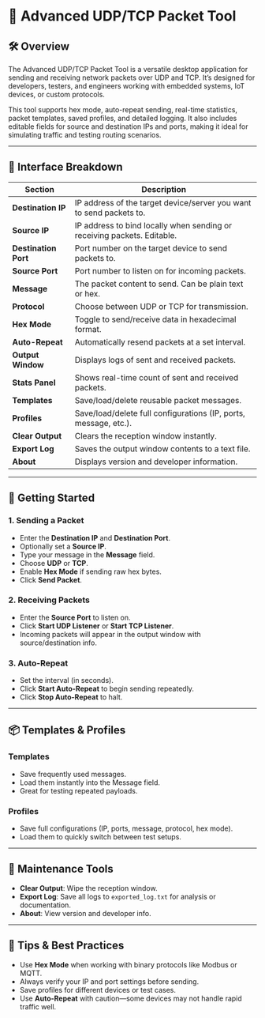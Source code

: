 # 📘 Advanced UDP/TCP Packet Tool

## 🛠 Overview
The Advanced UDP/TCP Packet Tool is a versatile desktop application for sending and receiving network packets over UDP and TCP. It’s designed for developers, testers, and engineers working with embedded systems, IoT devices, or custom protocols.

This tool supports hex mode, auto-repeat sending, real-time statistics, packet templates, saved profiles, and detailed logging. It also includes editable fields for source and destination IPs and ports, making it ideal for simulating traffic and testing routing scenarios.

---

## 🧭 Interface Breakdown

| Section              | Description                                                                 |
|----------------------|-----------------------------------------------------------------------------|
| **Destination IP**   | IP address of the target device/server you want to send packets to.         |
| **Source IP**        | IP address to bind locally when sending or receiving packets. Editable.     |
| **Destination Port** | Port number on the target device to send packets to.                        |
| **Source Port**      | Port number to listen on for incoming packets.                              |
| **Message**          | The packet content to send. Can be plain text or hex.                       |
| **Protocol**         | Choose between UDP or TCP for transmission.                                 |
| **Hex Mode**         | Toggle to send/receive data in hexadecimal format.                          |
| **Auto-Repeat**      | Automatically resend packets at a set interval.                             |
| **Output Window**    | Displays logs of sent and received packets.                                 |
| **Stats Panel**      | Shows real-time count of sent and received packets.                         |
| **Templates**        | Save/load/delete reusable packet messages.                                  |
| **Profiles**         | Save/load/delete full configurations (IP, ports, message, etc.).            |
| **Clear Output**     | Clears the reception window instantly.                                      |
| **Export Log**       | Saves the output window contents to a text file.                            |
| **About**            | Displays version and developer information.                                 |

---

## 🚀 Getting Started

### 1. Sending a Packet
- Enter the **Destination IP** and **Destination Port**.
- Optionally set a **Source IP**.
- Type your message in the **Message** field.
- Choose **UDP** or **TCP**.
- Enable **Hex Mode** if sending raw hex bytes.
- Click **Send Packet**.

### 2. Receiving Packets
- Enter the **Source Port** to listen on.
- Click **Start UDP Listener** or **Start TCP Listener**.
- Incoming packets will appear in the output window with source/destination info.

### 3. Auto-Repeat
- Set the interval (in seconds).
- Click **Start Auto-Repeat** to begin sending repeatedly.
- Click **Stop Auto-Repeat** to halt.

---

## 📦 Templates & Profiles

### Templates
- Save frequently used messages.
- Load them instantly into the Message field.
- Great for testing repeated payloads.

### Profiles
- Save full configurations (IP, ports, message, protocol, hex mode).
- Load them to quickly switch between test setups.

---

## 🧹 Maintenance Tools

- **Clear Output**: Wipe the reception window.
- **Export Log**: Save all logs to `exported_log.txt` for analysis or documentation.
- **About**: View version and developer info.

---

## 🧠 Tips & Best Practices

- Use **Hex Mode** when working with binary protocols like Modbus or MQTT.
- Always verify your IP and port settings before sending.
- Save profiles for different devices or test cases.
- Use **Auto-Repeat** with caution—some devices may not handle rapid traffic well.

